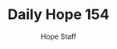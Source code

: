 ---
image: /assets/img/daily-hope-default-artwork.png
title: Daily Hope 154
number: 154
categories:
  - Daily Hope
author: Hope Staff
notes: Daily Hope 154
embed: >-
  EMBED_GOES_HERE
---